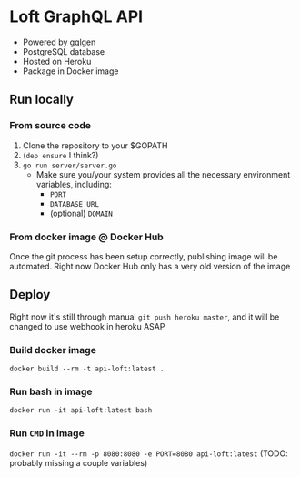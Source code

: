 # Loft GraphQL API

- Powered by gqlgen
- PostgreSQL database
- Hosted on Heroku
- Package in Docker image

## Run locally

### From source code

1. Clone the repository to your $GOPATH
2. (`dep ensure` I think?)
3. `go run server/server.go`
   - Make sure you/your system provides all the necessary environment variables, including:
     - `PORT`
     - `DATABASE_URL`
     - (optional) `DOMAIN`

### From docker image @ Docker Hub

Once the git process has been setup correctly, publishing image will be automated. Right now Docker Hub only has a very old version of the image

## Deploy

Right now it's still through manual `git push heroku master`, and it will be changed to use webhook in heroku ASAP

### Build docker image

`docker build --rm -t api-loft:latest .`

### Run bash in image

`docker run -it api-loft:latest bash`

### Run `CMD` in image

`docker run -it --rm -p 8080:8080 -e PORT=8080 api-loft:latest` (TODO: probably missing a couple variables)